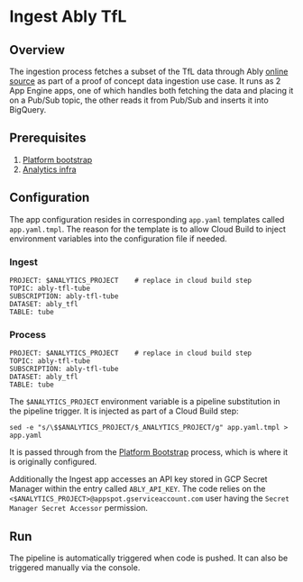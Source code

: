 # Ingest Ably TfL

## Overview

The ingestion process fetches a subset of the TfL data through Ably [online source](https://www.ably.io/hub/ably-tfl/tube) as part of a proof of concept data ingestion use case. It runs as 2 App Engine apps, one of which handles both fetching the data and placing it on a Pub/Sub topic, the other reads it from Pub/Sub and inserts it into BigQuery.

## Prerequisites

1. [Platform bootstrap](https://github.com/automationlogic/platform-bootstrap)
2. [Analytics infra](https://github.com/automationlogic/analytics-infra)

## Configuration

The app configuration resides in corresponding `app.yaml` templates called `app.yaml.tmpl`. The reason for the template is to allow Cloud Build to inject environment variables into the configuration file if needed.

### Ingest

```
PROJECT: $ANALYTICS_PROJECT    # replace in cloud build step
TOPIC: ably-tfl-tube
SUBSCRIPTION: ably-tfl-tube
DATASET: ably_tfl
TABLE: tube
```
### Process
```
PROJECT: $ANALYTICS_PROJECT    # replace in cloud build step
TOPIC: ably-tfl-tube
SUBSCRIPTION: ably-tfl-tube
DATASET: ably_tfl
TABLE: tube
```

The `$ANALYTICS_PROJECT` environment variable is a pipeline substitution in the pipeline trigger. It is injected as part of a Cloud Build step:

`sed -e "s/\$$ANALYTICS_PROJECT/$_ANALYTICS_PROJECT/g" app.yaml.tmpl > app.yaml`

It is passed through from the [Platform Bootstrap](https://github.com/automationlogic/platform-bootstrap) process, which is where it is originally configured.

Additionally the Ingest app accesses an API key stored in GCP Secret Manager within the entry called `ABLY_API_KEY`. The code relies on the `<$ANALYTICS_PROJECT>@appspot.gserviceaccount.com` user having the `Secret Manager Secret Accessor` permission.

## Run

The pipeline is automatically triggered when code is pushed. It can also be triggered manually via the console.
